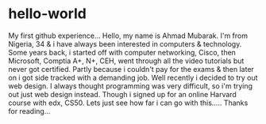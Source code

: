# hello-world
My first github experience...
Hello, my name is Ahmad Mubarak. I'm from Nigeria, 34 & i have always been interested in computers & technology. Some years back, i started off with computer networking, Cisco, then Microsoft, Comptia A+, N+, CEH, went through all the video tutorials but never got certified. Partly because i couldn't pay for the exams & then later on i got side tracked with a demanding job. Well recently i decided to try out web design. I always thought programming was very difficult, so i'm trying out just web design instead. Though i signed up for an online Harvard course with edx, CS50. Lets just see how far i can go with this..... Thanks for reading...
